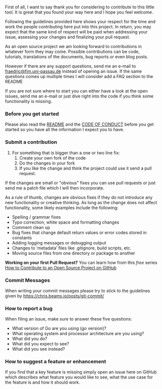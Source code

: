 First of all, I want to say thank you for considering to contribute to this little tool.
It is great that you found your way here and I hope you feel welcome.  

Following the guidelines provided here shows your respect for the time and work the people 
contributing here put into this project. In return, you may expect that the same kind of respect
will be paid when addressing your issue, assessing your changes and 
finalizing your pull request.

As an open source project we am looking forward to contributions in whatever form they may come.
Possible contributions can be code, tutorials, translations of the documents, bug reports or 
even blog posts.

However if there are any support questions, send me an e-mail to fraedric@fim.uni-passau.de 
instead of opening an issue. If the same questions comes up multiple times I will consider 
add a FAQ section to the README

If you are not sure where to start you can either have a look at the open issues, send me an 
e-mail or just dive right into the code if you think some functionality is missing. 

### Before you get started

Please also read the [README](https://github.com/FChris/godo/blob/master/README.md) and the [CODE OF CONDUCT](https://github.com/FChris/godo/blob/master/CODE_OF_CONDUCT.md) before you get started so you have 
all the information I expect you to have.

### Submit a contribution

1. For something that is bigger than a one or two line fix:
    1. Create your own fork of the code
    1. Do the changes in your fork
    1. If you like the change and think the project could use it send a pull request.

If the changes are small or "obvious" fixes you can use pull requests or just send me a patch 
file which I will then incorporate.

As a rule of thumb, changes are obvious fixes if they do not introduce any new functionality or creative thinking. As long as the change does not affect functionality, some likely examples include the following:
- Spelling / grammar fixes
- Typo correction, white space and formatting changes
- Comment clean up
- Bug fixes that change default return values or error codes stored in constants
- Adding logging messages or debugging output
- Changes to ‘metadata’ files like .gitignore, build scripts, etc.
- Moving source files from one directory or package to another

**Working on your first Pull Request?** You can learn how from this *free* series [How to Contribute to an Open Source Project on GitHub](https://egghead.io/series/how-to-contribute-to-an-open-source-project-on-github)

### Commit Messages
When writing your commit messages please try to stick to the guidelines given by 
https://chris.beams.io/posts/git-commit/

### How to report a bug 

When filing an issue, make sure to answer these five questions:

* What version of Go are you using (go version)?
* What operating system and processor architecture are you using?
* What did you do?
* What did you expect to see?
* What did you see instead? 

### How to suggest a feature or enhancement

If you find that a key feature is missing simply open an issue here on GitHub which describes
what feature you would like to see, what the use case for the feature is and how it should work.

